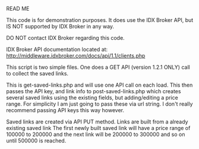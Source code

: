 READ ME

This code is for demonstration purposes. It does use the IDX Broker API,
but IS NOT supported by IDX Broker in any way.

DO NOT contact IDX Broker regarding this code.

IDX Broker API documentation located at: http://middleware.idxbroker.com/docs/api/1.1/clients.php

This script is two simple files. One does a GET API (version 1.2.1 ONLY) call to collect the saved links.

This is get-saved-links.php and will use one API call on each load.
This then passes the API key, and link info to post-saved-links.php
which creates several saved links using the existing fields, but adding/editing a price range.
For simplicity I am just going to pass these via url string.
I don't really recommend passing API keys this way however.


Saved links are created via API PUT method. Links are built from a already existing saved link
The first newly built saved link will have a price range of 100000 to 200000 and the next
link will be 200000 to 300000 and so on until 500000 is reached.
